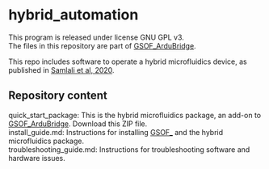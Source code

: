 # hybrid_automation

This program is released under license GNU GPL v3. <br>
The files in this repository are part of [GSOF_ArduBridge](). <br>

This repo includes software to operate a hybrid microfluidics device, as published in [Samlali et al, 2020](https://www.biorxiv.org/content/10.1101/2020.01.24.908202v1.full).

## Repository content
quick_start_package: This is the hybrid microfluidics package, an add-on to [GSOF_ArduBridge](). Download this ZIP file.<br>
install_guide.md: Instructions for installing [GSOF_]() and the hybrid microfluidics package. <br>
troubleshooting_guide.md: Instructions for troubleshooting software and hardware issues. <br>
